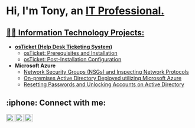 <h1>Hi, I'm Tony, an <a href="https://www.linkedin.com/in/tc4815/">IT Professional.</h1>

<h2>👨‍💻 Information Technology Projects:</h2>

- <b>osTicket (Help Desk Ticketing System)</b>
  - [osTicket: Prerequisites and Installation](https://github.com/tc4815/osticket-prereqs)
  - [osTicket: Post-Installation Configuration](https://github.com/tc4815/post-install-config)
- <b>Microsoft Azure</b>
  - [Network Security Groups (NSGs) and Inspecting Network Protocols](https://github.com/tc4815/azure-network-protocols)
  - [On-premises Active Directory Deployed utilizing Microsoft Azure](https://github.com/tc4815/configure-ad)
  - [Resetting Passwords and Unlocking Accounts on Active Directory](https://github.com/tc4815/passwordreset)

<h2> :iphone: Connect with me:</h2>


[<img align="left" alt="Tony | LinkedIn" width="22px" src="https://cdn.jsdelivr.net/npm/simple-icons@v3/icons/linkedin.svg" />][linkedin]
[<img align="left" alt="Tony | Instagram" width="22px" src="https://cdn.jsdelivr.net/npm/simple-icons@v3/icons/instagram.svg" />][instagram]
[<img align="left" alt="Tony | Drive" width="22px" src="https://cdn.jsdelivr.net/npm/simple-icons@3.13.0/icons/googledrive.svg" />][drive] 


[instagram]: https://www.instagram.com/_t_craig/?hl=en
[linkedin]: https://linkedin.com/in/tc4815
[drive]: https://drive.google.com/file/d/1xez7iRmsFxNlOrsYV2g0WBqRAV7aOSU3/view?usp=share_link
